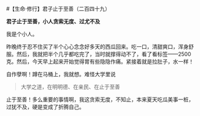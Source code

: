 #【生命⋅修行】君子止于至善（二百四十九）

**君子止于至善，小人贪索无度、过尤不及**

我是个小人。

昨晚终于忍不住买了半个心心念念好多天的西瓜回来。吃一口，清甜爽口，浑身舒服。然后，我就把半个几乎都吃完了，当时就撑得动不了，看了看标签——2500克。然后，今天早上起来开始觉得胃有些隐隐作痛。紧接着就是拉肚子，水一样！

自作孽啊！蹲在马桶上，我就想。难怪大学里说

> 大学之道，在明明德、在亲民、在止于至善

止于至善！多么重要的事情啊，我这贪索无度，不知止，本来夏天吃瓜美事一桩，过犹不及，硬是变成了折腾自己。


